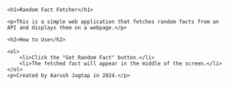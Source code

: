 <!DOCTYPE html>
<html lang="en">
<head>
    <meta charset="UTF-8">
    <meta name="viewport" content="width=device-width, initial-scale=1.0">
    <title>Random Fact Fetcher</title>
</head>
<body>

    <h1>Random Fact Fetcher</h1>

    <p>This is a simple web application that fetches random facts from an API and displays them on a webpage.</p>

    <h2>How to Use</h2>

    <ol>
        <li>Click the "Get Random Fact" button.</li>
        <li>The fetched fact will appear in the middle of the screen.</li>
    </ol>
    <p>Created by Aarush Jagtap in 2024.</p>

</body>
</html>

 
 
